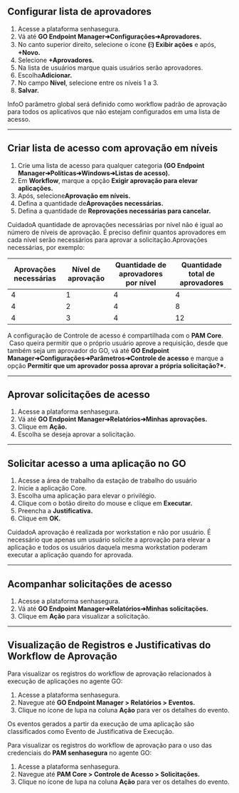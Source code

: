 ## Configurar lista de aprovadores

1. Acesse a plataforma senhasegura.
2. Vá até **GO Endpoint Manager➔Configurações➔Aprovadores.**
3. No canto superior direito, selecione o ícone **(⁝) Exibir ações** e após, **\+Novo.**
4. Selecione **\+Aprovadores.**
5. Na lista de usuários marque quais usuários serão aprovadores.
6. Escolha**Adicionar.**
7. No campo **Nível**, selecione entre os níveis 1 a 3\.
8. **Salvar.**

InfoO parâmetro global será definido como workflow padrão de aprovação para todos os aplicativos que não estejam configurados em uma lista de acesso.

---

## Criar lista de acesso com aprovação em níveis

1. Crie uma lista de acesso para qualquer categoria **(GO Endpoint Manager➔Políticas➔Windows➔Listas de acesso).**
2. Em **Workflow**, marque a opção **Exigir aprovação para elevar aplicações.**
3. Após, selecione**Aprovação em níveis.**
4. Defina a quantidade de**Aprovações necessárias.**
5. Defina a quantidade de **Reprovações necessárias para cancelar.**

CuidadoA quantidade de aprovações necessárias por nível não é igual ao número de níveis de aprovação. É preciso definir quantos aprovadores em cada nível serão necessários para aprovar a solicitação.Aprovações necessárias, por exemplo:



| Aprovações necessárias | Nível de aprovação | Quantidade de aprovadores por nível | Quantidade total de aprovadores |
| --- | --- | --- | --- |
| 4 | 1 | 4 | 4 |
| 4 | 2 | 4 | 8 |
| 4 | 3 | 4 | 12 |

A configuração de Controle de acesso é compartilhada com o **PAM Core**.  Caso queira permitir que o próprio usuário aprove a requisição, desde que também seja um aprovador do GO, vá até **GO Endpoint Manager➔Configurações➔Parâmetros➔Controle de acesso** e marque a opção **Permitir que um aprovador possa aprovar a própria solicitação?\*.**



---

## **Aprovar solicitações de acesso**

1. Acesse a plataforma senhasegura.
2. Vá até **GO Endpoint Manager➔Relatórios➔Minhas aprovações.**
3. Clique em **Ação.**
4. Escolha se deseja aprovar a solicitação.



---

## Solicitar acesso a uma aplicação no GO

1. Acesse a área de trabalho da estação de trabalho do usuário
2. Inicie a aplicação Core.
3. Escolha uma aplicação para elevar o privilégio.
4. Clique com o botão direito do mouse e clique em **Executar.**
5. Preencha a **Justificativa.**
6. Clique em **OK.**

CuidadoA aprovação é realizada por workstation e não por usuário. É necessário que apenas um usuário solicite a aprovação para elevar a aplicação e todos os usuários daquela mesma workstation poderam executar a aplicação quando for aprovada.  


---

## Acompanhar solicitações de acesso

1. Acesse a plataforma senhasegura.
2. Vá até **GO Endpoint Manager➔Relatórios➔Minhas solicitações.**
3. Clique em **Ação** para visualizar a solicitação.

  




---

  


## Visualização de Registros e Justificativas do Workflow de Aprovação

Para visualizar os registros do workflow de aprovação relacionados à execução de aplicações no agente GO:

1. Acesse a plataforma senhasegura.
2. Navegue até **GO Endpoint Manager \> Relatórios \> Eventos.**
3. Clique no ícone de lupa na coluna **Ação** para ver os detalhes do evento.

Os eventos gerados a partir da execução de uma aplicação são classificados como Evento de Justificativa de Execução.

Para visualizar os registros do workflow de aprovação para o uso das credenciais do **PAM senhasegura** no agente GO:

1. Acesse a plataforma senhasegura.
2. Navegue até **PAM Core \> Controle de Acesso \> Solicitações.**
3. Clique no ícone de lupa na coluna **Ação** para ver os detalhes do evento.

  


  


